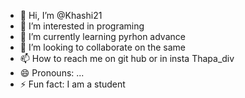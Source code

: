 - 👋 Hi, I’m @Khashi21
- 👀 I’m interested in programing 
- 🌱 I’m currently learning pyrhon advance 
- 💞️ I’m looking to collaborate on the same 
- 📫 How to reach me on git hub or in insta Thapa_div
- 😄 Pronouns: ...
- ⚡ Fun fact: I am a student 

<!---
Khashi21/Khashi21 is a ✨ special ✨ repository because its `README.md` (this file) appears on your GitHub profile.
You can click the Preview link to take a look at your changes.
--->
